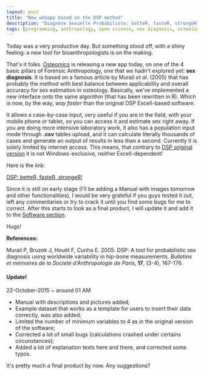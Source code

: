 ```yaml
---
layout: post
title: "New webapp based on the DSP method"
description: "Diagnose Sexuelle Probabiliste: betteR, fasteR, strongeR"
tags: [programming, anthropology, open science, sex diagnosis, osteology]
---
```



Today was a very productive day. But something stood off, with a shiny feeling: a new tool for bioanthropologists is on the making.

That's it folks. <a href = "http://osteomics.com" target = "_blank">Osteomics</a> is releasing a new app today, on one of the 4 basic pillars of Forensic Anthropology, one that we hadn't explored yet: **sex diagnosis**. It is based on a famous article by Murail *et al*. (2005) that has probably the method with best balance between applicability and overall accuracy for sex estimation in osteology. Basically, we've implemented a new interface onto the same algorithm (that has been rewritten in R). Which is now, by the way, *way faster* than the original DSP Excell-based software.

It allows a case-by-case input, very useful if you are in the field, with your mobile phone or tablet, so you can access it and estimate sex right away. If you are doing more intensive laboratory work, it also has a population input mode through **.csv** tables upload, and it can calculate literally thousands of cases and generate an output of results in less than a second. Currently it is solely limited by internet access. This means, that contrary to <a href = "http://projets.pacea.u-bordeaux.fr/logiciel/?id=2" target = "_blank">DSP original version</a> it is not Windows-exclusive, neither Excell-dependent!

Here is the link:

<a href = "http://apps.osteomics.com/DSP/" target = "_blank">DSP: betteR, fasteR, strongeR!</a>

Since it is still on early stage (I'll be adding a Manual with images tomorrow and other functionalities), I would be very grateful if you guys tested it out, left any commentaries or try to crack it until you find some bugs for me to correct. After this starts to look as a final product, I will update it and add it to the <a href="/software/" target = "_blank">Software section</a>.

Hugs!

**References:**

Murail P, Bruzek J, Houët F, Cunha E. 2005. DSP: A tool for probabilistic sex diagnosis using worldwide variability in hip-bone measurements. *Bulletins et mémoires de la Societé d'Anthropologie de Paris*, **17**, (3-4), 167-176.

#### Update!
22-October-2015 ~ around 01 AM

* Manual with descriptions and pictures added;
* Example dataset that works as a template for users to insert their data correctly, was also added;
* Limited the number of minimum variables to 4 as in the original version of the software;
* Corrected a lot of small bugs (calculations crashed under certains circunstances);
* Added a lot of explanation texts here and there, and corrected some typos.

It's pretty much a final product by now. Any suggestions?
